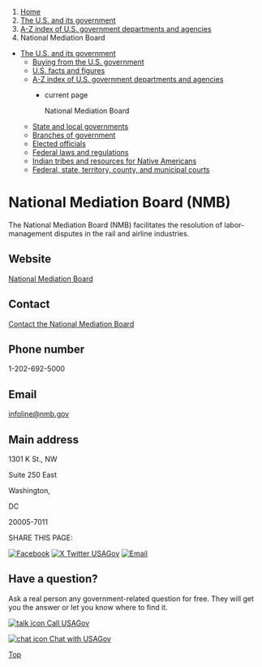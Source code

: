 1. [Home](/)
2. [The U.S. and its government](/about-the-us)
3. [A-Z index of U.S. government departments and agencies](/agency-index)
4. National Mediation Board

* [The U.S. and its government](/about-the-us)
  + [Buying from the U.S. government](/buy-from-government)
  + [U.S. facts and figures](/facts-figures)
  + [A-Z index of U.S. government departments and agencies](/agency-index)
    - current page

      National Mediation Board
  + [State and local governments](/state-local-governments)
  + [Branches of government](/branches-of-government)
  + [Elected officials](/elected-officials)
  + [Federal laws and regulations](/laws-and-regulations)
  + [Indian tribes and resources for Native Americans](/tribes)
  + [Federal, state, territory, county, and municipal courts](/courts)

National Mediation Board
(NMB)
==============================

The National Mediation Board (NMB) facilitates the resolution of labor-management disputes in the rail and airline industries.

Website
-------

[National Mediation Board](https://nmb.gov/NMB_Application/)

Contact
-------

[Contact the National Mediation Board](https://nmb.gov/NMB_Application/index.php/agency-contact-center/)

Phone number
------------

1-202-692-5000

Email
-----

[infoline@nmb.gov](mailto:infoline@nmb.gov)

Main address
------------

1301 K St., NW
  

Suite 250 East
  

Washington,

DC

20005-7011

SHARE THIS PAGE:

[![Facebook](/themes/custom/usagov/images/social-media-icons/Facebook_Icon.svg)](https://www.facebook.com/sharer/sharer.php?u=https://www.usa.gov/agencies/national-mediation-board&v=3)
[![X Twitter USAGov](/themes/custom/usagov/images/social-media-icons/X_Twitter_Icon.svg?version=2)](https://twitter.com/intent/tweet?source=webclient&text=https://www.usa.gov/agencies/national-mediation-board)
[![Email](/themes/custom/usagov/images/social-media-icons/Email_Icon.svg?version=2)](mailto:?subject=https://www.usa.gov/agencies/national-mediation-board)

Have a question?
----------------

Ask a real person any government-related question for free. They will get you the answer or let you know where to find it.

[![talk icon](/themes/custom/usagov/images/ICONS_talk.png)
Call USAGov](/phone)

[![chat icon](/themes/custom/usagov/images/ICONS_chat.png)
Chat with USAGov](/chat)

[Top](#main-content)